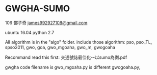 # GWGHA-SUMO

106 鄧子奇 
james992927108@gmail.com

ubuntu 16.04
python 2.7

All algorithm is in the "algo" folder.
include those algorithm: pso, pso_TL, spso2011, gwo, goa, gwo_mgoaha, gwo_m, gwogoaha

Recommand read this first: 交通號誌最佳化--以sumo為例.pdf

gwgha code filename is gwo_mgoaha.py is different gwogoaha.py,
